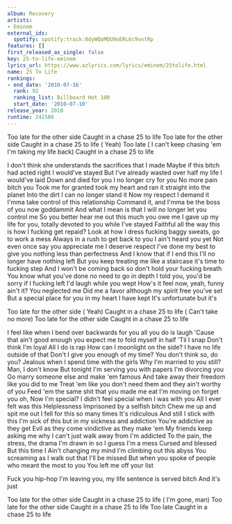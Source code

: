 ```yaml
---
album: Recovery
artists:
- Eminem
external_ids:
  spotify: spotify:track:0dyWQoMOU9oERL6c9vxtRp
features: []
first_released_as_single: false
key: 25-to-life-eminem
lyrics_url: https://www.azlyrics.com/lyrics/eminem/25tolife.html
name: 25 To Life
rankings:
- end_date: '2010-07-16'
  rank: 92
  ranking_list: Billboard Hot 100
  start_date: '2010-07-10'
release_year: 2010
runtime: 241586
---
```

Too late for the other side
Caught in a chase
25 to life
Too late for the other side
Caught in a chase
25 to life
( Yeah)
Too late
( I can't keep chasing 'em
I'm taking my life back)
Caught in a chase
25 to life

I don't think she understands the sacrifices that I made
Maybe if this bitch had acted right I would've stayed
But I've already wasted over half my life I would've laid
Down and died for you I no longer cry for you
No more pain bitch you
Took me for granted took my heart and ran it straight into the planet
Into the dirt I can no longer stand it
Now my respect I demand it
I'mma take control of this relationship
Command it, and I'mma be the boss of you now goddammit
And what I mean is that I will no longer let you control me
So you better hear me out this much you owe me
I gave up my life for you, totally devoted to you while I've stayed
Faithful all the way this is how I fucking get repaid?
Look at how I dress fucking baggy sweats, go to work a mess
Always in a rush to get back to you I ain't heard you yet
Not even once say you appreciate me I deserve respect
I've done my best to give you nothing less than perfectness
And I know that if I end this I'll no longer have nothing left
But you keep treating me like a staircase it's time to fucking step
And I won't be coming back so don't hold your fucking breath
You know what you've done no need to go in depth
I told you, you'd be sorry if I fucking left
I'd laugh while you wept
How's it feel now, yeah, funny ain't it? You neglected me
Did me a favor although my spirit free you've set
But a special place for you in my heart I have kept
It's unfortunate but it's

Too late for the other side ( Yeah)
Caught in a chase
25 to life
( Can't take no more)
Too late for the other side
Caught in a chase
25 to life

I feel like when I bend over backwards for you all you do is laugh
'Cause that ain't good enough you expect me to fold myself in half
'Til I snap
Don't think I'm loyal
All I do is rap
How can I moonlight on the side?
I have no life outside of that
Don't I give you enough of my time?
You don't think so, do you?
Jealous when I spend time with the girls
Why I'm married to you still? Man, I don't know
But tonight I'm serving you with papers
I'm divorcing you
Go marry someone else and make 'em famous
And take away their freedom like you did to me
Treat 'em like you don't need them and they ain't worthy of you
Feed 'em the same shit that you made me eat
I'm moving on forget you oh,
Now I'm special? I didn't feel special when I was with you
All I ever felt was this
Helplessness
Imprisoned by a selfish bitch
Chew me up and spit me out
I fell for this so many times
It's ridiculous
And still I stick with this
I'm sick of this but in my sickness and addiction
You're addictive as they get
Evil as they come vindictive as they make 'em
My friends keep asking me why I can't just walk away from
I'm addicted
To the pain, the stress, the drama
I'm drawn in so I guess I'm a mess
Cursed and blessed
But this time I
Ain't changing my mind
I'm climbing out this abyss
You screaming as I walk out that I'll be missed
But when you spoke of people who meant the most to you
You left me off your list

Fuck you hip-hop
I'm leaving you, my life sentence is served bitch
And it's just

Too late for the other side
Caught in a chase
25 to life
( I'm gone, man)
Too late for the other side
Caught in a chase
25 to life
Too late
Caught in a chase
25 to life
